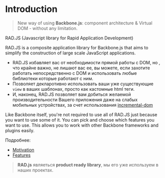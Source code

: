 # Introduction

> New way of using **Backbone.js**: component architecture & Virtual DOM - without any limitation.

RAD.JS (Javascript library for Rapid Application Development)

RAD.JS is a composite application library for Backbone.js that aims to simplify the construction of large scale JavaScript applications.

* RAD.JS избавляет вас от необходимости прямой работы с DOM, но , что крайне важно, не лишают вас ее, вы можете, если захотите работать непосредственно с DOM и использовать любые библиотеки которые работают с ним.
* Позволяет декларотивно использовать ваши уже существующие `view` в ваших шаблонах, просто как кастомные html теги.
* И, наконец, RAD.JS позволяет вам добиться желаемой производительности Вашего приложения даже на слабых мобильных устройствах, за счет использования [incremental-dom](https://github.com/google/incremental-dom)

Like Backbone itself, you're not required to use all of RAD.JS just because you want to use some of it. You can pick and choose which features you want to use. This allows you to work with other Backbone frameworks and plugins easily.

Подробнее:

* [Motivation](Motivation.md)
* [Features](Features.md)

> **RAD.js** являеться **product ready library**, мы его уже используем в наших проектах.